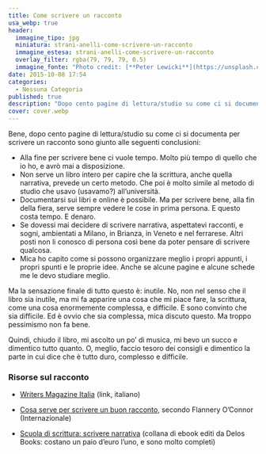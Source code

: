 ```yaml
---
title: Come scrivere un racconto
usa_webp: true
header:
  immagine_tipo: jpg
  miniatura: strani-anelli-come-scrivere-un-racconto
  immagine_estesa: strani-anelli-come-scrivere-un-racconto
  overlay_filter: rgba(79, 79, 79, 0.5)
  immagine_fonte: "Photo credit: [**Peter Lewicki**](https://unsplash.com/@peterlewicki)"
date: 2015-10-08 17:54
categories:
  - Nessuna Categoria
published: true
description: "Dopo cento pagine di lettura/studio su come ci si documenta per scrivere un racconto sono giunto alle seguenti conclusioni: per scrivere bene ci vuole tempo, non serve un libro intero per capire la scrittura, documentarsi è sempre possibile."
cover: cover.webp
---
```


Bene, dopo cento pagine di lettura/studio su come ci si documenta per scrivere un racconto sono giunto alle seguenti conclusioni:

  - Alla fine per scrivere bene ci vuole tempo. Molto più tempo di quello che io ho, e avrò mai a disposizione.
  - Non serve un libro intero per capire che la scrittura, anche quella narrativa, prevede un certo metodo. Che poi è molto simile al metodo di studio che usavo (usavamo?) all’università.
  - Documentarsi sui libri e online è possibile. Ma per scrivere bene, alla fin della fiera, serve sempre vedere le cose in prima persona. E questo costa tempo. E denaro.
  - Se dovessi mai decidere di scrivere narrativa, aspettatevi racconti, e sogni, ambientati a Milano, in Brianza, in Veneto e nel ferrarese. Altri posti non li conosco di persona così bene da poter pensare di scrivere qualcosa.
  - Mica ho capito come si possono organizzare meglio i propri appunti, i propri spunti e le proprie idee. Anche se alcune pagine e alcune schede me le devo studiare meglio.

Ma la sensazione finale di tutto questo è: inutile. No, non nel senso che il libro sia inutile, ma mi fa apparire una cosa che mi piace fare, la scrittura, come una cosa enormemente complessa, e difficile. E sono convinto che sia difficile. Ed è ovvio che sia complessa, mica discuto questo. Ma troppo pessimismo non fa bene.

Quindi, chiudo il libro, mi ascolto un po’ di musica, mi bevo un succo e dimentico tutto quanto. O, meglio, faccio tesoro dei consigli e dimentico la parte in cui dice che è tutto duro, complesso e difficile.

### Risorse sul racconto
- [Writers Magazine Italia][45278b44] (link, italiano)
- [Cosa serve per scrivere un buon racconto][ac24ed98], secondo Flannery O’Connor (Internazionale)
- [Scuola di scrittura: scrivere narrativa][45049730] (collana di ebook editi da Delos Books: costano un paio d’euro l’uno, e sono molto completi)

  [45278b44]: http://www.writersmagazine.it/ "Writers Magazine Italia"
  [ac24ed98]: http://www.internazionale.it/notizie/2015/03/25/flannery-o-connor-consigli-scrittura "Cosa serve per scrivere un buon racconto"
  [45049730]: http://www.delosstore.it/ebook/collane/58/scuola-di-scrittura-scrivere-narrativa/ "Scuola di scrittura: scrivere narrativa"
